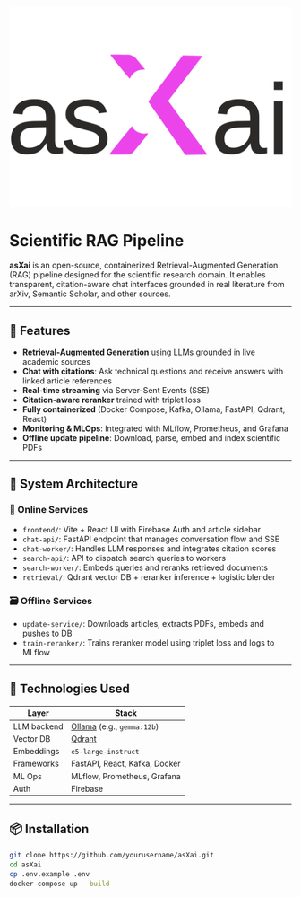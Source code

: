 ![asXai Logo](./src/frontend/public/asXai_logo_black.svg)
# Scientific RAG Pipeline

**asXai** is an open-source, containerized Retrieval-Augmented Generation (RAG) pipeline designed for the scientific research domain. It enables transparent, citation-aware chat interfaces grounded in real literature from arXiv, Semantic Scholar, and other sources.

---

## 🚀 Features

- **Retrieval-Augmented Generation** using LLMs grounded in live academic sources
- **Chat with citations**: Ask technical questions and receive answers with linked article references
- **Real-time streaming** via Server-Sent Events (SSE)
- **Citation-aware reranker** trained with triplet loss
- **Fully containerized** (Docker Compose, Kafka, Ollama, FastAPI, Qdrant, React)
- **Monitoring & MLOps**: Integrated with MLflow, Prometheus, and Grafana
- **Offline update pipeline**: Download, parse, embed and index scientific PDFs

---

## 📐 System Architecture

### 🔧 Online Services

- `frontend/`: Vite + React UI with Firebase Auth and article sidebar
- `chat-api/`: FastAPI endpoint that manages conversation flow and SSE
- `chat-worker/`: Handles LLM responses and integrates citation scores
- `search-api/`: API to dispatch search queries to workers
- `search-worker/`: Embeds queries and reranks retrieved documents
- `retrieval/`: Qdrant vector DB + reranker inference + logistic blender

### 🗃️ Offline Services

- `update-service/`: Downloads articles, extracts PDFs, embeds and pushes to DB
- `train-reranker/`: Trains reranker model using triplet loss and logs to MLflow

---

## 🧪 Technologies Used

| Layer         | Stack                                                   |
|---------------|----------------------------------------------------------|
| LLM backend   | [Ollama](https://ollama.com/) (e.g., `gemma:12b`)       |
| Vector DB     | [Qdrant](https://qdrant.tech/)                          |
| Embeddings    | `e5-large-instruct`                                     |
| Frameworks    | FastAPI, React, Kafka, Docker                           |
| ML Ops        | MLflow, Prometheus, Grafana                             |
| Auth          | Firebase                                                |

---

## 📦 Installation

```bash
git clone https://github.com/yourusername/asXai.git
cd asXai
cp .env.example .env
docker-compose up --build